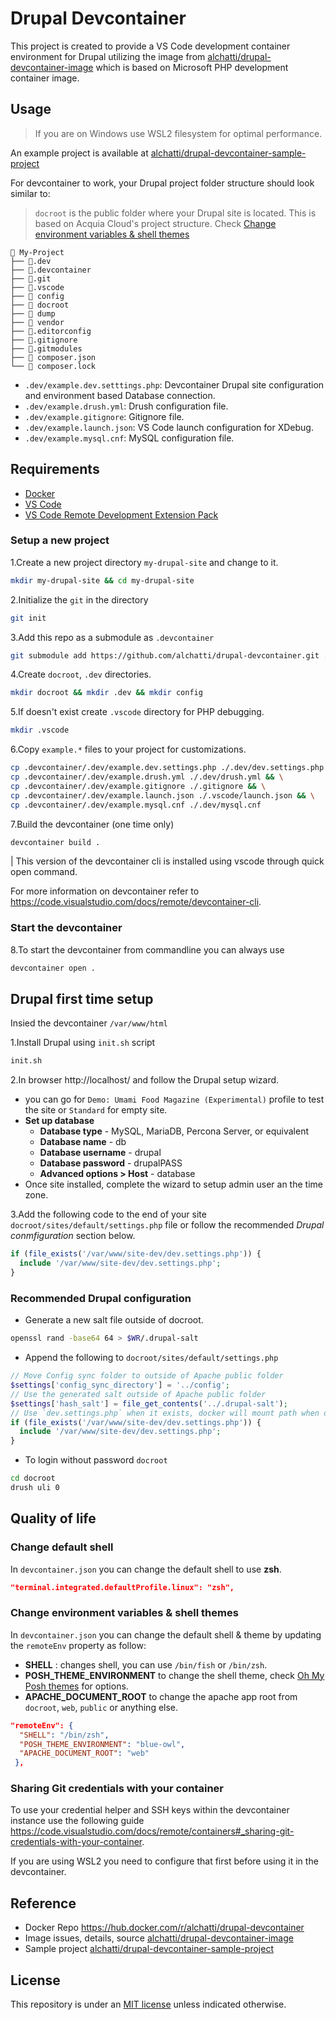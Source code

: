 # Drupal Devcontainer

This project is created to provide a VS Code development container environment for Drupal utilizing the image from [alchatti/drupal-devcontainer-image](https://github.com/alchatti/drupal-devcontainer-image) which is based on Microsoft PHP development container image.

## Usage

> If you are on Windows use WSL2 filesystem for optimal performance.

An example project is available at [alchatti/drupal-devcontainer-sample-project](https://github.com/alchatti/drupal-devcontainer-sample-project)

For devcontainer to work, your Drupal project folder structure should look similar to:

> `docroot` is the public folder where your Drupal site is located. This is based on Acquia Cloud's project structure. Check [Change environment variables & shell themes](#change-environment-variables--shell-themes-env-variables)

```text
📂 My-Project
├── 📂.dev
├── 📂.devcontainer
├── 📂.git
├── 📂.vscode
├── 📂 config
├── 📂 docroot
├── 📂 dump
├── 📂 vendor
├── 📄.editorconfig
├── 📄.gitignore
├── 📄.gitmodules
├── 📄 composer.json
└── 📄 composer.lock
```

- `.dev/example.dev.setttings.php`: Devcontainer Drupal site configuration and environment based Database connection.
- `.dev/example.drush.yml`: Drush configuration file.
- `.dev/example.gitignore`: Gitignore file.
- `.dev/example.launch.json`: VS Code launch configuration for XDebug.
- `.dev/example.mysql.cnf`: MySQL configuration file.

## Requirements

- [Docker](https://www.docker.com/products/docker-desktop)
- [VS Code](https://code.visualstudio.com/)
- [VS Code Remote Development Extension Pack](https://marketplace.visualstudio.com/items?itemName=ms-vscode-remote.vscode-remote-extensionpack)

### Setup a new project

1.Create a new project directory `my-drupal-site` and change to it.

```bash
mkdir my-drupal-site && cd my-drupal-site
```

2.Initialize the `git` in the directory

```bash
git init
```

3.Add this repo as a submodule as `.devcontainer`

```bash
git submodule add https://github.com/alchatti/drupal-devcontainer.git .devcontainer
```

4.Create `docroot`, `.dev` directories.

```bash
mkdir docroot && mkdir .dev && mkdir config
```

5.If doesn't exist create `.vscode` directory for PHP debugging.

```bash
mkdir .vscode
```

6.Copy `example.*` files to your project for customizations.

```bash
cp .devcontainer/.dev/example.dev.settings.php ./.dev/dev.settings.php && \
cp .devcontainer/.dev/example.drush.yml ./.dev/drush.yml && \
cp .devcontainer/.dev/example.gitignore ./.gitignore && \
cp .devcontainer/.dev/example.launch.json ./.vscode/launch.json && \
cp .devcontainer/.dev/example.mysql.cnf ./.dev/mysql.cnf
```

7.Build the devcontainer (one time only)

```bash
devcontainer build .
```

| This version of the devcontainer cli is installed using vscode through quick open command.

For more information on devcontainer refer to <https://code.visualstudio.com/docs/remote/devcontainer-cli>.

### Start the devcontainer

8.To start the devcontainer from commandline you can always use

```bash
devcontainer open .
```

## Drupal first time setup

Insied the devcontainer `/var/www/html`

1.Install Drupal using `init.sh` script

```bash
init.sh
```

2.In browser http://localhost/ and follow the Drupal setup wizard.
  - you can go for `Demo: Umami Food Magazine (Experimental)` profile to test the site or `Standard` for empty site.
  - **Set up database**
      -  **Database type** -  MySQL, MariaDB, Percona Server, or equivalent
      -  **Database name** - db
      -  **Database username** - drupal
      -  **Database password** - drupalPASS
      -  **Advanced options > Host** - database
  -  Once site installed, complete the wizard to setup admin user an the time zone.  


3.Add the following code to the end of your site `docroot/sites/default/settings.php` file or follow the recommended _Drupal conmfiguration_ section below.

```php
if (file_exists('/var/www/site-dev/dev.settings.php')) {
  include '/var/www/site-dev/dev.settings.php';
}
```

### Recommended Drupal configuration

- Generate a new salt file outside of docroot.

```bash
openssl rand -base64 64 > $WR/.drupal-salt
```

- Append the following to `docroot/sites/default/settings.php`

```php
// Move Config sync folder to outside of Apache public folder
$settings['config_sync_directory'] = '../config';
// Use the generated salt outside of Apache public folder
$settings['hash_salt'] = file_get_contents('../.drupal-salt');
// Use `dev.settings.php` when it exists, docker will mount path when devcontainer
if (file_exists('/var/www/site-dev/dev.settings.php')) {
  include '/var/www/site-dev/dev.settings.php';
}
```

- To login without password `docroot` 

```sh
cd docroot
drush uli 0
```

## Quality of life

### Change default shell

In `devcontainer.json` you can change the default shell to use **zsh**.

```json
"terminal.integrated.defaultProfile.linux": "zsh",
```

### Change environment variables & shell themes

In `devcontainer.json` you can change the default shell & theme by updating the `remoteEnv` property as follow:

- **SHELL** : changes shell, you can use `/bin/fish` or `/bin/zsh`.
- **POSH_THEME_ENVIRONMENT** to change the shell theme, check [Oh My Posh themes](https://ohmyposh.dev/docs/themes) for options.
- **APACHE_DOCUMENT_ROOT** to change the apache app root from `docroot`, `web`, `public` or anything else.

```json
"remoteEnv": {
  "SHELL": "/bin/zsh",
  "POSH_THEME_ENVIRONMENT": "blue-owl",
  "APACHE_DOCUMENT_ROOT": "web"
 },
```

### Sharing Git credentials with your container

To use your credential helper and SSH keys within the devcontainer instance use the following guide <https://code.visualstudio.com/docs/remote/containers#_sharing-git-credentials-with-your-container>.

If you are using WSL2 you need to configure that first before using it in the devcontainer.

## Reference

- Docker Repo https://hub.docker.com/r/alchatti/drupal-devcontainer
- Image issues, details, source [alchatti/drupal-devcontainer-image](https://github.com/alchatti/drupal-devcontainer-image)
- Sample project [alchatti/drupal-devcontainer-sample-project](https://github.com/alchatti/drupal-devcontainer-sample-project)

## License

This repository is under an [MIT license](https://github.com/alchatti/devcontainer-drupal/blob/main/LICENSE) unless indicated otherwise.
